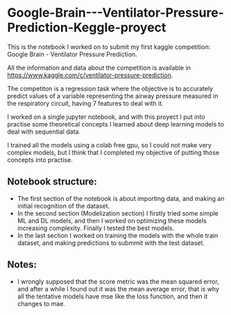 # Google-Brain---Ventilator-Pressure-Prediction-Keggle-proyect

This is the notebook I worked on to submit my first kaggle competition: Google Brain - Ventilator Pressure Prediction.

All the information and data about the competition is available in https://www.kaggle.com/c/ventilator-pressure-prediction. 

The competiton is a regression task where the objective is to accurately predict values of a variable representing the airway pressure measured in the respiratory circuit, having 7 features to deal with it.

I worked on a single jupyter notebook, and with this proyect I put into practise some theoretical concepts I learned about deep learning models to deal with sequential data.

I trained all the models using a colab free gpu, so I could not make very complex models, but I think that I completed my objective of putting those concepts into practise.

## Notebook structure:
- The first section of the notebook is about importing data, and making an initial recognition of the dataset.
- In the second section (Modelization section) I firstly tried some simple ML and DL models, and then I worked on optimizing these models increasing complexity. Finally I tested the best models.
- In the last section I worked on training the models with the whole train dataset, and making predictions to submmit with the test dataset.

## Notes:
- I wrongly supposed that the score metric was the mean squared error, and after a while I found out it was the mean average error, that is why all the tentative models have mse like the loss function, and then it changes to mae.
